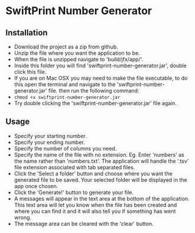 # SwiftPrint Number Generator

## Installation
- Download the project as a zip from github.
- Unzip the file where you want the application to be.
- When the file is unzipped navigate to 'build/jfx/app/'.
- Inside this folder you will find 'swiftprint-number-generator.jar', double click this file.
- If you are on Mac OSX you may need to make the file executable, to do this open the terminal and navigate to the 'swiftprint-number-generator.jar' file. then run the following command: 
- `chmod +x swiftprint-number-generator.jar`
- Try double clicking the 'swiftprint-number-generator.jar' file again.

## Usage
- Specify your starting number.
- Specify your ending number.
- Specify the number of columns you need.
- Specify the name of the file with no extension. Eg. Enter 'numbers' as the name rather than 'numbers.txt'. The application will handle the '.tsv' file extension associated with tab separated files.
- Click the 'Select a folder' button and choose where you want the generated file to be saved. Your selected folder will be displayed in the app once chosen.
- Click the 'Generate!' button to generate your file.
- A messages will appear in the text area at the bottom of the application. This text area will let you know when the file has been created and where you can find it and it will also tell you if something has went wrong.
- The message area can be cleared with the 'clear' button.